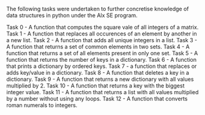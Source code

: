The following tasks were undertaken to further concretise knowledge of data structures in python under the Alx SE program.

Task 0 - A function that computes the square vale of all integers of a matrix.
Task 1 - A function that replaces all occurences of an element by another in a new list.
Task 2 - A function that adds all unique integers in a list.
Task 3 - A function that returns a set of common elements in two sets.
Task 4 - A function that returns a set of all elements present in only one set.
Task 5 - A function that returns the number of keys in a dictionary.
Task 6 - A function that prints a dictionary by ordered keys.
Task 7 - a function that replaces or adds key/value in a dictionary.
Task 8 - A function that deletes a key in a dictionary.
Task 9 - A function that returns a new dictionary with all values multiplied by 2.
Task 10 - A function that returns a key with the biggest integer value.
Task 11 - A function that returns a list with all values multiplied by a number without using any loops.
Task 12 - A function that converts roman numerals to integers.
